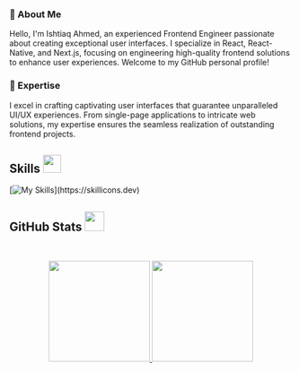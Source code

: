 ### 👋 About Me

Hello, I'm Ishtiaq Ahmed, an experienced Frontend Engineer passionate about creating exceptional user interfaces. I specialize in React, React-Native, and Next.js, focusing on engineering high-quality frontend solutions to enhance user experiences. Welcome to my GitHub personal profile!

### 🚀 Expertise

I excel in crafting captivating user interfaces that guarantee unparalleled UI/UX experiences. From single-page applications to intricate web solutions, my expertise ensures the seamless realization of outstanding frontend projects.



<h2> Skills <img src="https://media2.giphy.com/media/QssGEmpkyEOhBCb7e1/giphy.gif?cid=ecf05e47a0n3gi1bfqntqmob8g9aid1oyj2wr3ds3mg700bl&rid=giphy.gif" width=32px></h2>

[![My Skills](https://skillicons.dev/icons?i=html,css,js,ts,python,cpp,nextjs,react,tailwind,firebase,mongodb,django,)](https://skillicons.dev)

<h2> GitHub Stats <img src="https://i.pinimg.com/originals/65/c4/f4/65c4f452571be1261e9c623f7da488ac.gif" width=35px></h2>
<br>

<p align="center">
  <a href="https://github.com/ishtiaq-ahmed101">
    <img height="180em" src="https://github-readme-stats.vercel.app/api?username=ishtiaq-ahmed101&rank_icon=percentile&show_icons=true&theme=algolia&show=reviews&border_radius=8" />
    <img height="180em" src="https://github-readme-stats.vercel.app/api/top-langs/?username=ishtiaq-ahmed101&theme=algolia&layout=compact&count-private=true&hide=jupyter%20notebook" />
  </a>
</p>
<br>
